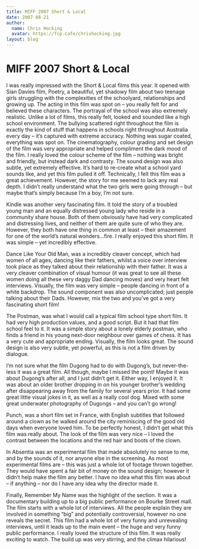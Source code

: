 ```yaml
---
title: MIFF 2007 Short & Local
date: 2007-08-21
author:
  name: Chris Hocking
  avatar: https://fcp.cafe/chrishocking.jpg
layout: blog
---
```

# MIFF 2007 Short & Local

I was really impressed with the Short & Local films this year. It opened with Sian Davies film, Poetry, a beautiful, yet shadowy film about two teenage girls struggling with the complexities of the schoolyard, relationships and growing up. The acting in this film was spot on – you really felt for and believed these characters. The portrayal of the school was also extremely realistic. Unlike a lot of films, this really felt, looked and sounded like a high school environment. The bullying scattered right throughout the film is exactly the kind of stuff that happens in schools right throughout Australia every day – it’s captured with extreme accuracy. Nothing was sugar coated, everything was spot on. The cinematography, colour grading and set design of the film was very appropriate and helped compliment the dark mood of the film. I really loved the colour scheme of the film – nothing was bright and friendly, but instead dark and contrasty. The sound design was also subtle, yet extremely effective. It’s hard to re-create what a school yard sounds like, and yet this film pulled it off. Technically, I felt this film was a great achievement. However, the story for me seemed to lack any real depth. I didn’t really understand what the two girls were going through – but maybe that’s simply because I’m a boy, I’m not sure.

Kindle was another very fascinating film. It told the story of a troubled young man and an equally distressed young lady who reside in a community share house. Both of them obviously have had very complicated and distressing lives, and neither of them are quite sure of who they are. However, they both have one thing in common at least – their amazement for one of the world’s natural wonders…fire. I really enjoyed this short film. It was simple – yet incredibly effective.

Dance Like Your Old Man, was a incredibly cleaver concept, which had women of all ages, dancing like their fathers, whilst a voice over interview took place as they talked about their relationship with their father. It was a very cleaver combination of visual humour (it was great to see all these women doing all these very daggy Dad dancing moves) and very heart felt interviews. Visually, the film was very simple – people dancing in front of a white backdrop. The sound component was also uncomplicated; just people talking about their Dads. However, mix the two and you’ve got a very fascinating short film!

The Postman, was what I would call a typical film school type short film. It had very high production values, and a good script. But it had that film school feel to it. It was a simple story about a lonely elderly postman, who finds a friend in his young next-door neighbour over games of chess. It has a very cute and appropriate ending. Visually, the film looks great. The sound design is also very subtle, yet powerful, as this is not a film driven by dialogue.

I’m not sure what the film Dugong had to do with Dugong’s, but never-the-less it was a great film. All though, maybe I missed the point! Maybe it was about Dugong’s after all, and I just didn’t get it. Either way, I enjoyed it. It was about an older brother dropping in on his younger brother’s wedding after disappearing away from the family for several years prior. It had some great little visual jokes in it, as well as a really cool dog. Mixed with some great underwater photography of Dugongs – and you can’t go wrong!

Punch, was a short film set in France, with English subtitles that followed around a clown as he walked around the city reminiscing of the good old days when everyone loved him. To be perfectly honest, I didn’t get what this film was really about. The look of the film was very nice – I loved the contrast between the locations and the red hair and boots of the clown.

In Absentia was an experimental film that made absolutely no sense to me, and by the sounds of it, nor anyone else in the screening. As most experimental films are – this was just a whole lot of footage thrown together. They would have spent a fair bit of money on the sound design; however it didn’t help make the film any better. I have no idea what this film was about – if anything – nor do I have any idea why the director made it.

Finally, Remember My Name was the highlight of the section. It was a documentary building up to a big public performance on Bourke Street mall. The film starts with a whole lot of interviews. All the people explain they are involved in something “big” and potentially controversial, however no one reveals the secret. This film had a whole lot of very funny and unrevealing interviews, until it leads up to the main event – the huge and very funny public performance. I really loved the structure of this film. It was really exciting to watch. The build up was very stirring, and the climax hilarious!